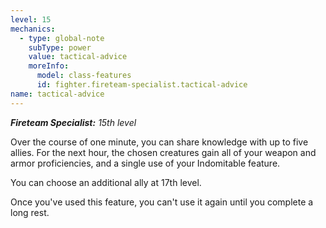 ```yaml
---
level: 15
mechanics:
  - type: global-note
    subType: power
    value: tactical-advice
    moreInfo:
      model: class-features
      id: fighter.fireteam-specialist.tactical-advice
name: tactical-advice
---
```

_**Fireteam Specialist:** 15th level_
Over the course of one minute, you can share knowledge with up to five allies. For the next hour, the chosen creatures gain all of your weapon and armor proficiencies, and a single use of your Indomitable feature. 
You can choose an additional ally at 17th level.
Once you've used this feature, you can't use it again until you complete a long rest. 